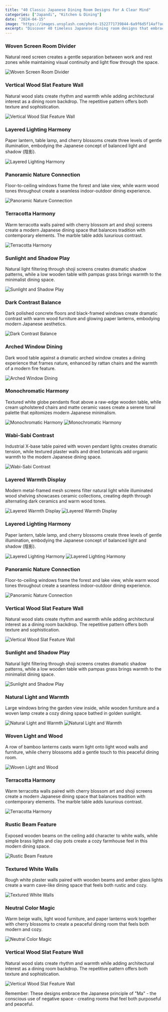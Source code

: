```yaml
---
title: "40 Classic Japanese Dining Room Designs For A Clear Mind"
categories: ["Japandi", "Kitchen & Dining"]
date: "2024-04-15"
image: "https://images.unsplash.com/photo-1522771739844-6a9f6d5f14af?auto=format&fit=crop&q=80&w=1920"
excerpt: "Discover 40 timeless Japanese dining room designs that embrace minimalism, natural elements, and tranquil aesthetics for a peaceful dining experience."
---
```


### Woven Screen Room Divider
Natural reed screen creates a gentle separation between work and rest zones while maintaining visual continuity and light flow through the space.

![Woven Screen Room Divider](/interior-inspiration-website/posts/40-japanese-dining-room-designs/nn4598959_Professional_interior_design_photo_of_a_Japanese_mini_bada0481-2345-4c32-a161-cd19746e33a1.png)

### Vertical Wood Slat Feature Wall
Natural wood slats create rhythm and warmth while adding architectural interest as a dining room backdrop. The repetitive pattern offers both texture and sophistication.

![Vertical Wood Slat Feature Wall](/interior-inspiration-website/posts/40-japanese-dining-room-designs/nn4598959_A_dining_table_with_bamboo_chairs_an_elegant_and_simp_1a6c80e8-53e7-4940-86d7-343f9c4fe9b7.png)

### Layered Lighting Harmony
Paper lantern, table lamp, and cherry blossoms create three levels of gentle illumination, embodying the Japanese concept of balanced light and shadow (陰影).

![Layered Lighting Harmony](/interior-inspiration-website/posts/40-japanese-dining-room-designs/nn4598959_A_photograph_of_an_elegant_dining_table_with_cherry_b_5c949b35-5951-4747-95ca-5c3148c2f64d.png)

### Panoramic Nature Connection
Floor-to-ceiling windows frame the forest and lake view, while warm wood tones throughout create a seamless indoor-outdoor dining experience.

![Panoramic Nature Connection](/interior-inspiration-website/posts/40-japanese-dining-room-designs/nn4598959_A_wooden_house_dining_room_with_large_windows_overloo_e9b2b005-e4d6-48c0-b4db-65ebe1c23a0a.png)

### Terracotta Harmony
Warm terracotta walls paired with cherry blossom art and shoji screens create a modern Japanese dining space that balances tradition with contemporary elements. The marble table adds luxurious contrast.

![Terracotta Harmony](/interior-inspiration-website/posts/40-japanese-dining-room-designs/nn4598959_Classic_Japanese_Designs_For_A_Clear_Mind_One_of_the__de7d0e34-2761-4e6b-a6ed-6734ec27c244.png)

### Sunlight and Shadow Play
Natural light filtering through shoji screens creates dramatic shadow patterns, while a low wooden table with pampas grass brings warmth to the minimalist dining space.

![Sunlight and Shadow Play](/interior-inspiration-website/posts/40-japanese-dining-room-designs/nn4598959_High-end_real_estate_photo_of_minimalist_Japanese_din_8f882f80-d87d-4227-8034-c7318bc10baf.png)

### Dark Contrast Balance
Dark polished concrete floors and black-framed windows create dramatic contrast with warm wood furniture and glowing paper lanterns, embodying modern Japanese aesthetics.

![Dark Contrast Balance](/interior-inspiration-website/posts/40-japanese-dining-room-designs/nn4598959_Interior_design_documentation_of_contemporary_Japanes_477cae0f-e90e-4dc0-a8b2-e5cdb5072709.png)

### Arched Window Dining
Dark wood table against a dramatic arched window creates a dining experience that frames nature, enhanced by rattan chairs and the warmth of a modern fire feature.

![Arched Window Dining](/interior-inspiration-website/posts/40-japanese-dining-room-designs/nn4598959_Professional_interior_design_photo_of_a_luxury_Japane_de1e01ff-5ba7-4108-b64f-fdac90a737da.png)

### Monochromatic Harmony
Textured white globe pendants float above a raw-edge wooden table, while cream upholstered chairs and matte ceramic vases create a serene tonal palette that epitomizes modern Japanese minimalism.

![Monochromatic Harmony](/interior-inspiration-website/posts/40-japanese-dining-room-designs/Professional_interior_architecture_photography_of_a_c_2abdabfb-77a5-48a8-99b7-5ece3eac0bc8.png)
![Monochromatic Harmony](/interior-inspiration-website/posts/40-japanese-dining-room-designs/Professional_interior_architecture_photography_of_a_c_22cb12c8-b0c3-46fd-912e-9e6265f9e97e.png)

### Wabi-Sabi Contrast
Industrial X-base table paired with woven pendant lights creates dramatic tension, while textured plaster walls and dried botanicals add organic warmth to the modern Japanese dining space.

![Wabi-Sabi Contrast](/interior-inspiration-website/posts/40-japanese-dining-room-designs/Professional_interior_architecture_photography_of_a_c_c6fe21fa-aac6-42f1-a654-3bac1f60eb9b.png)

### Layered Warmth Display
Modern metal-framed mesh screens filter natural light while illuminated wood shelving showcases ceramic collections, creating depth through alternating dark ceramics and warm wood tones.

![Layered Warmth Display](/interior-inspiration-website/posts/40-japanese-dining-room-designs/Professional_interior_architecture_photography_of_a_l_6fd69824-042f-42b0-9a4d-a964cce682a8.png)
![Layered Warmth Display](/interior-inspiration-website/posts/40-japanese-dining-room-designs/Professional_interior_architecture_photography_of_a_l_ed2a9358-7bff-4b16-9755-b4cfb450644f.png)

### Layered Lighting Harmony
Paper lantern, table lamp, and cherry blossoms create three levels of gentle illumination, embodying the Japanese concept of balanced light and shadow (陰影).

![Layered Lighting Harmony](/interior-inspiration-website/posts/40-japanese-dining-room-designs/Professional_interior_architecture_photography_of_a_m_0c1e78e7-7ed5-4abd-9f03-8b791bda4eb3.png)
![Layered Lighting Harmony](/interior-inspiration-website/posts/40-japanese-dining-room-designs/Professional_interior_architecture_photography_of_a_m_8771b1e0-40eb-4f62-adfc-e4ffe3124ba0.png)

### Panoramic Nature Connection
Floor-to-ceiling windows frame the forest and lake view, while warm wood tones throughout create a seamless indoor-outdoor dining experience.

![Panoramic Nature Connection](/interior-inspiration-website/posts/40-japanese-dining-room-designs/Professional_interior_architecture_photography_of_a_N_ea140ff3-bc45-43a6-935e-8d18899131de.png)

### Vertical Wood Slat Feature Wall
Natural wood slats create rhythm and warmth while adding architectural interest as a dining room backdrop. The repetitive pattern offers both texture and sophistication.

![Vertical Wood Slat Feature Wall](/interior-inspiration-website/posts/40-japanese-dining-room-designs/Professional_interior_architecture_photography_of_a_J_8ff33e43-45e6-491a-ab7a-719fadb2be6a.png)

### Sunlight and Shadow Play
Natural light filtering through shoji screens creates dramatic shadow patterns, while a low wooden table with pampas grass brings warmth to the minimalist dining space.

![Sunlight and Shadow Play](/interior-inspiration-website/posts/40-japanese-dining-room-designs/Professional_interior_architecture_photography_of_a_J_98c735aa-7586-4246-89fe-85459c7c72e5.png)

### Natural Light and Warmth
Large windows bring the garden view inside, while wooden furniture and a woven lamp create a cozy dining space bathed in golden sunlight.

![Natural Light and Warmth](/interior-inspiration-website/posts/40-japanese-dining-room-designs/Professional_interior_architecture_photography_of_a_J_8595c258-2a78-4045-982e-981ab4a597b9.png)
![Natural Light and Warmth](/interior-inspiration-website/posts/40-japanese-dining-room-designs/Professional_interior_architecture_photography_of_a_J_c84edc64-844a-48ef-8475-567d4061b584.png)

### Woven Light and Wood
A row of bamboo lanterns casts warm light onto light wood walls and furniture, while cherry blossoms add a gentle touch to this peaceful dining room.

![Woven Light and Wood](/interior-inspiration-website/posts/40-japanese-dining-room-designs/Professional_interior_architecture_photography_of_a_J_a6cb2210-22c4-466c-b635-0fcfd8ed545a.png)

### Terracotta Harmony
Warm terracotta walls paired with cherry blossom art and shoji screens create a modern Japanese dining space that balances tradition with contemporary elements. The marble table adds luxurious contrast.

![Terracotta Harmony](/interior-inspiration-website/posts/40-japanese-dining-room-designs/Professional_interior_architecture_photography_of_a_m_908b4e66-199e-440e-9dcf-2c22ea9ff192.png)

### Rustic Beam Feature
Exposed wooden beams on the ceiling add character to white walls, while simple brass lights and clay pots create a cozy farmhouse feel in this modern dining space.

![Rustic Beam Feature](/interior-inspiration-website/posts/40-japanese-dining-room-designs/Professional_interior_architecture_photography_of_a_m_c99e18d0-5dca-4c8f-b57a-ac96d66533d3.png)

### Textured White Walls
Rough white plaster walls paired with wooden beams and amber glass lights create a warm cave-like dining space that feels both rustic and cozy.

![Textured White Walls](/interior-inspiration-website/posts/40-japanese-dining-room-designs/Professional_interior_architecture_photography_of_a_m_ca2c828a-0a54-4c8c-a7b4-5ed201f916e0.png)

### Neutral Color Magic
Warm beige walls, light wood furniture, and paper lanterns work together with cherry blossoms to create a peaceful dining room that feels both modern and cozy.

![Neutral Color Magic](/interior-inspiration-website/posts/40-japanese-dining-room-designs/interior_architectural_photography_of_a_minimal_dinin_6ab1d2d1-dd56-46ab-a4ce-630f4fefdaa8.png)

### Vertical Wood Slat Feature Wall
Natural wood slats create rhythm and warmth while adding architectural interest as a dining room backdrop. The repetitive pattern offers both texture and sophistication.

![Vertical Wood Slat Feature Wall](/interior-inspiration-website/posts/40-japanese-dining-room-designs/qywmh5eyTY_Minimalist_Japandi_interio_53d77ba2-0193-4dd6-a1be-0761b35cb943_2.png)






Remember: These designs embrace the Japanese principle of "Ma" - the conscious use of negative space - creating rooms that feel both purposeful and peaceful. 